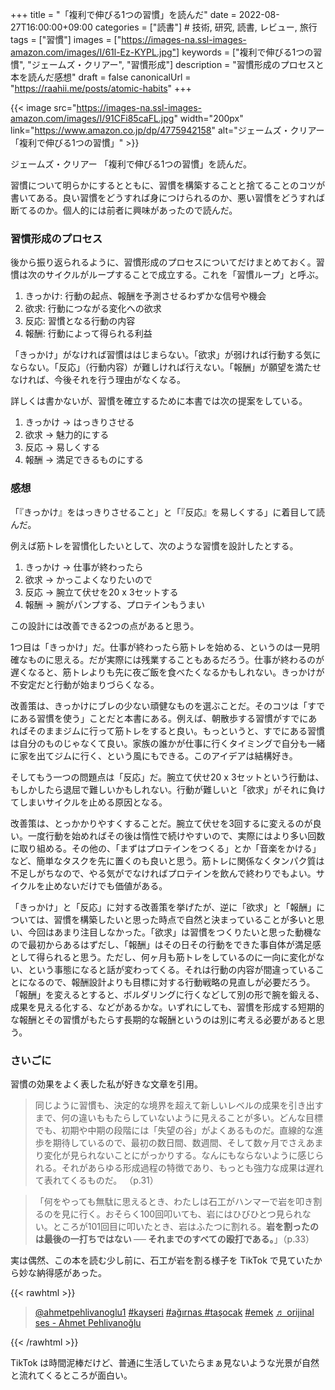 +++
title = "「複利で伸びる1つの習慣」を読んだ"
date = 2022-08-27T16:00:00+09:00
categories = ["読書"] # 技術, 研究, 読書, レビュー, 旅行
tags = ["習慣"]
images = ["https://images-na.ssl-images-amazon.com/images/I/61l-Ez-KYPL.jpg"]
keywords = ["複利で伸びる1つの習慣", "ジェームズ・クリアー", "習慣形成"]
description = "習慣形成のプロセスと本を読んだ感想"
draft = false
canonicalUrl = "https://raahii.me/posts/atomic-habits"
+++


{{< image src="https://images-na.ssl-images-amazon.com/images/I/91CFi85caFL.jpg" width="200px" link="https://www.amazon.co.jp/dp/4775942158" alt="ジェームズ・クリアー 「複利で伸びる1つの習慣」" >}}

ジェームズ・クリアー 「複利で伸びる1つの習慣」を読んだ。

習慣について明らかにするとともに、習慣を構築することと捨てることのコツが書いてある。良い習慣をどうすれば身につけられるのか、悪い習慣をどうすれば断てるのか。個人的には前者に興味があったので読んだ。



### 習慣形成のプロセス

後から振り返られるように、習慣形成のプロセスについてだけまとめておく。習慣は次のサイクルがループすることで成立する。これを「習慣ループ」と呼ぶ。

1. きっかけ: 行動の起点、報酬を予測させるわずかな信号や機会
2. 欲求: 行動につながる変化への欲求
3. 反応: 習慣となる行動の内容
4. 報酬: 行動によって得られる利益



「きっかけ」がなければ習慣ははじまらない。「欲求」が弱ければ行動する気にならない。「反応」（行動内容）が難しければ行えない。「報酬」が願望を満たせなければ、今後それを行う理由がなくなる。



詳しくは書かないが、習慣を確立するために本書では次の提案をしている。

1. きっかけ → はっきりさせる
2. 欲求 → 魅力的にする
3. 反応 → 易しくする
4. 報酬 → 満足できるものにする



### 感想

「『きっかけ』をはっきりさせること」と「『反応』を易しくする」に着目して読んだ。



例えば筋トレを習慣化したいとして、次のような習慣を設計したとする。

1. きっかけ → 仕事が終わったら
2. 欲求 → かっこよくなりたいので
3. 反応 → 腕立て伏せを20 x 3セットする
4. 報酬 → 腕がパンプする、プロテインもうまい



この設計には改善できる2つの点があると思う。

1つ目は「きっかけ」だ。仕事が終わったら筋トレを始める、というのは一見明確なものに思える。だが実際には残業することもあるだろう。仕事が終わるのが遅くなると、筋トレよりも先に夜ご飯を食べたくなるかもしれない。きっかけが不安定だと行動が始まりづらくなる。



改善策は、きっかけにブレの少ない頑健なものを選ぶことだ。そのコツは「すでにある習慣を使う」ことだと本書にある。例えば、朝散歩する習慣がすでにあればそのままジムに行って筋トレをすると良い。もっというと、すでにある習慣は自分のものじゃなくて良い。家族の誰かが仕事に行くタイミングで自分も一緒に家を出てジムに行く、という風にもできる。このアイデアは結構好き。



そしてもう一つの問題点は「反応」だ。腕立て伏せ20 x 3セットという行動は、もしかしたら退屈で難しいかもしれない。行動が難しいと「欲求」がそれに負けてしまいサイクルを止める原因となる。

改善策は、とっかかりやすくすることだ。腕立て伏せを3回するに変えるのが良い。一度行動を始めればその後は惰性で続けやすいので、実際にはより多い回数に取り組める。その他の、「まずはプロテインをつくる」とか「音楽をかける」など、簡単なタスクを先に置くのも良いと思う。筋トレに関係なくタンパク質は不足しがちなので、やる気がでなければプロテインを飲んで終わりでもよい。サイクルを止めないだけでも価値がある。



「きっかけ」と「反応」に対する改善策を挙げたが、逆に「欲求」と「報酬」については、習慣を構築したいと思った時点で自然と決まっていることが多いと思い、今回はあまり注目しなかった。「欲求」は習慣をつくりたいと思った動機なので最初からあるはずだし、「報酬」はその日その行動をできた事自体が満足感として得られると思う。ただし、何ヶ月も筋トレをしているのに一向に変化がない、という事態になると話が変わってくる。それは行動の内容が間違っていることになるので、報酬設計よりも目標に対する行動戦略の見直しが必要だろう。「報酬」を変えるとすると、ボルダリングに行くなどして別の形で腕を鍛える、成果を見える化する、などがあるかな。いずれにしても、習慣を形成する短期的な報酬とその習慣がもたらす長期的な報酬というのは別に考える必要があると思う。



### さいごに

習慣の効果をよく表した私が好きな文章を引用。



> 同じように習慣も、決定的な境界を超えて新しいレベルの成果を引き出すまで、何の違いももたらしていないように見えることが多い。どんな目標でも、初期や中期の段階には「失望の谷」がよくあるものだ。直線的な進歩を期待しているので、最初の数日間、数週間、そして数ヶ月でさえあまり変化が見られないことにがっかりする。なんにもならないように感じられる。それがあらゆる形成過程の特徴であり、もっとも強力な成果は遅れて表れてくるものだ。 （p.31）

> 「何をやっても無駄に思えるとき、わたしは石工がハンマーで岩を叩き割るのを見に行く。おそらく100回叩いても、岩にはひびひとつ見られない。ところが101回目に叩いたとき、岩はふたつに割れる。**岩を割ったのは最後の一打ちではない ── それまでのすべての殴打である。**」（p.33）



実は偶然、この本を読む少し前に、石工が岩を割る様子を TikTok で見ていたから妙な納得感があった。

{{< rawhtml >}}
<blockquote
  class="tiktok-embed"
  cite="https://www.tiktok.com/@ahmetpehlivanoglu1/video/7111024403944672513"
  data-video-id="7111024403944672513"
  style="max-width: 605px;min-width: 325px;">
  <section>
    <a target="_blank" title="@ahmetpehlivanoglu1" href="https://www.tiktok.com/@ahmetpehlivanoglu1?refer=embed">@ahmetpehlivanoglu1</a>
    <a title="kayseri" target="_blank" href="https://www.tiktok.com/tag/kayseri?refer=embed">#kayseri</a>
    <a title="ağırnas" target="_blank" href="https://www.tiktok.com/tag/a%C4%9F%C4%B1rnas?refer=embed">#ağırnas</>
    <a title="taşocak" target="_blank" href="https://www.tiktok.com/tag/ta%C5%9Focak?refer=embed">#taşocak</a>
    <a title="emek" target="_blank" href="https://www.tiktok.com/tag/emek?refer=embed">#emek</a>
    <a target="_blank" title="♬ orijinal ses - Ahmet Pehlivanoğlu" href="https://www.tiktok.com/music/orijinal-ses-7111024424731577089?refer=embed">♬ orijinal ses - Ahmet Pehlivanoğlu</a>
  </section>
</blockquote>
<script async src="https://www.tiktok.com/embed.js"></script>
{{< /rawhtml >}}

TikTok は時間泥棒だけど、普通に生活していたらまぁ見ないような光景が自然と流れてくるところが面白い。
